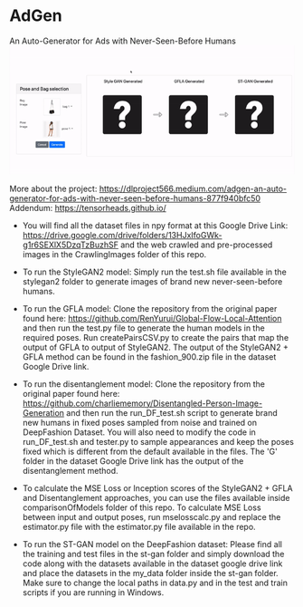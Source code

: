 # AdGen
An Auto-Generator for Ads with Never-Seen-Before Humans
![](3.gif)

More about the project: https://dlproject566.medium.com/adgen-an-auto-generator-for-ads-with-never-seen-before-humans-877f940bfc50  
Addendum: https://tensorheads.github.io/  

* You will find all the dataset files in npy format at this Google Drive Link: https://drive.google.com/drive/folders/13HJxIfoGWk-g1r6SEXlX5DzqTzBuzhSF and the web crawled and pre-processed images in the CrawlingImages folder of this repo. 

* To run the StyleGAN2 model: Simply run the test.sh file available in the stylegan2 folder to generate images of brand new never-seen-before humans. 

* To run the GFLA model: Clone the repository from the original paper found here: https://github.com/RenYurui/Global-Flow-Local-Attention and then run the test.py file to generate the human models in the required poses. Run createPairsCSV.py to create the pairs that map the output of GFLA to output of StyleGAN2. The output of the StyleGAN2 + GFLA method can be found in the fashion_900.zip file in the dataset Google Drive link.

* To run the disentanglement model: Clone the repository from the original paper found here: https://github.com/charliememory/Disentangled-Person-Image-Generation and then run the run_DF_test.sh script to generate brand new humans in fixed poses sampled from noise and trained on DeepFashion Dataset. You will also need to modify the code in run_DF_test.sh and tester.py to sample appearances and keep the poses fixed which is different from the default available in the files. The 'G' folder in the dataset Google Drive link has the output of the disentanglement method. 

* To calculate the MSE Loss or Inception scores of the StyleGAN2 + GFLA and Disentanglement approaches, you can use the files available inside comparisonOfModels folder of this repo. To calculate MSE Loss between input and output poses, run mselosscalc.py and replace the estimator.py file with the estimator.py file available in the repo. 

* To run the ST-GAN model on the DeepFashion dataset: Please find all the training and test files in the st-gan folder and simply download the code along with the datasets available in the dataset google drive link and place the datasets in the my_data folder inside the st-gan folder. Make sure to change the local paths in data.py and in the test and train scripts if you are running in Windows. 
